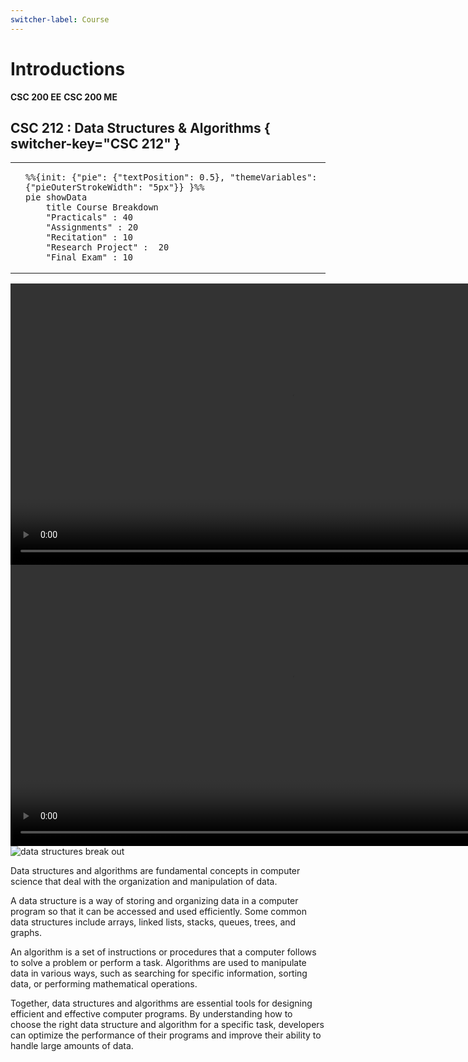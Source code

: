 ```yaml
---
switcher-label: Course
---
```


<show-structure for="chapter,procedure" depth="0"/>

# Introductions


<procedure switcher-key="CSC 200 EE">
<b>CSC 200 EE</b>



</procedure>



<procedure switcher-key="CSC 200 ME">
<b>CSC 200 ME</b>

</procedure>


## CSC 212 : Data Structures & Algorithms { switcher-key="CSC 212" }

<table>
<tr>
<td>



</td>
<td>

```mermaid
%%{init: {"pie": {"textPosition": 0.5}, "themeVariables": {"pieOuterStrokeWidth": "5px"}} }%%
pie showData
    title Course Breakdown
    "Practicals" : 40
    "Assignments" : 20
    "Recitation" : 10
    "Research Project" :  20
    "Final Exam" : 10
```

</td>
</tr>
</table>






<procedure>
<b></b>

<tabs>
<tab title="Data Structures Explained">
    <video src="https://youtu.be/SFEROgwxicA" width="900"></video>
</tab>
<tab title="Algorithms Explained">
    <video src="https://youtu.be/JJkWemM03Lg" width="900"></video>
</tab>
</tabs>


<note>
<img src="https://assets.interviewbit.com/assets/skill_interview_questions/data-structure/data-structure-types-8ca6352dd895aab5ced64c3339408031b70c5faaaa443aaa6c246981c694b841.png.gz" alt="data structures break out" thumbnail="true"/>
<p>Data structures and algorithms are fundamental concepts in computer science that deal with the organization and manipulation of data.</p>
<p>A data structure is a way of storing and organizing data in a computer program so that it can be accessed and used efficiently. Some common data structures include arrays, linked lists, stacks, queues, trees, and graphs.</p>
<p>An algorithm is a set of instructions or procedures that a computer follows to solve a problem or perform a task. Algorithms are used to manipulate data in various ways, such as searching for specific information, sorting data, or performing mathematical operations.</p>
<p>Together, data structures and algorithms are essential tools for designing efficient and effective computer programs. By understanding how to choose the right data structure and algorithm for a specific task, developers can optimize the performance of their programs and improve their ability to handle large amounts of data.</p>
</note>

</procedure>
